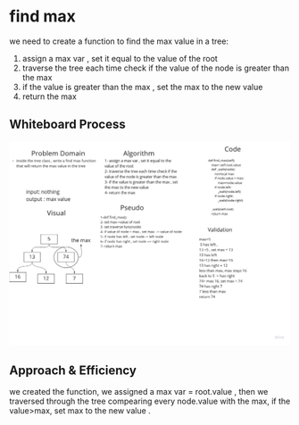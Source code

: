 
# find max 


we need to create a function to find the max value in a tree:
1. assign a max var , set it equal to the value of the root
2. traverse the tree each time check if the value of the node is greater than the max
3. if the value is greater than the max , set the max to the new value
4. return the max


## Whiteboard Process
![whiteboard](../data_structures_and_algorithms/assessts/find_max.jpg)



## Approach & Efficiency


we created the function, we assigned a max var = root.value , then we traversed through the tree compearing every node.value with the max, if the value>max, set max to the new value .

